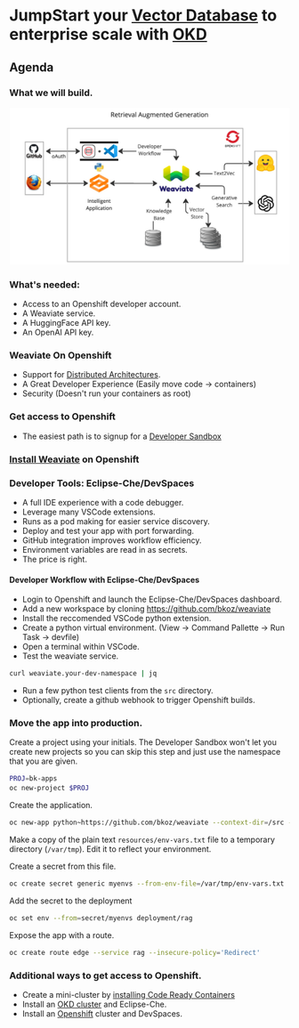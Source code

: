 # JumpStart your [Vector Database](https://weaviate.io/) to enterprise scale with [OKD](httos://okd.io)

## Agenda

### What we will build.
![rag-demo](images/retrieval-augmented-generation.jpg "retrieval augmented generative search")

### What's needed:
- Access to an Openshift developer account.
- A Weaviate service.
- A HuggingFace API key.
- An OpenAI API key.

### Weaviate On Openshift
- Support for [Distributed Architectures](https://weaviate.io/developers/weaviate/concepts/replication-architecture).
- A Great Developer Experience (Easily move code -> containers)
- Security (Doesn't run your containers as root)

### Get access to Openshift
- The easiest path is to signup for a [Developer Sandbox](https://developers.redhat.com/developer-sandbox)

### [Install Weaviate](install-weaviate.md) on Openshift

### Developer Tools: Eclipse-Che/DevSpaces
- A full IDE experience with a code debugger.
- Leverage many VSCode extensions.
- Runs as a pod making for easier service discovery.
- Deploy and test your app with port forwarding.
- GitHub integration improves workflow efficiency.
- Environment variables are read in as secrets.
- The price is right.

#### Developer Workflow with Eclipse-Che/DevSpaces
- Login to Openshift and launch the Eclipse-Che/DevSpaces dashboard.
- Add a new workspace by cloning https://github.com/bkoz/weaviate
- Install the reccomended VSCode python extension.
- Create a python virtual environment. (View -> Command Pallette -> Run Task -> devfile)
- Open a terminal within VSCode.
- Test the weaviate service.
```bash
curl weaviate.your-dev-namespace | jq
```
- Run a few python test clients from the `src` directory.
- Optionally, create a github webhook to trigger Openshift builds.

### Move the app into production.
Create a project using your initials. The Developer Sandbox won't let you create new projects so you can 
skip this step and just use the namespace that you are given.
```bash
PROJ=bk-apps
oc new-project $PROJ
```
Create the application.
```bash
oc new-app python~https://github.com/bkoz/weaviate --context-dir=/src --name=rag
```
Make a copy of the plain text `resources/env-vars.txt` file to a temporary directory (`/var/tmp`). Edit it to reflect your environment.

Create a secret from this file.
```bash
oc create secret generic myenvs --from-env-file=/var/tmp/env-vars.txt
```
Add the secret to the deployment
```bash
oc set env --from=secret/myenvs deployment/rag
```
Expose the app with a route.
```bash
oc create route edge --service rag --insecure-policy='Redirect'
```
### Additional ways to get access to Openshift.
- Create a mini-cluster by [installing Code Ready Containers](https://www.okd.io/crc/)
- Install an [OKD cluster](https://www.okd.io/installation/) and Eclipse-Che.
- Install an [Openshift](https://www.redhat.com/en/technologies/cloud-computing/openshift) cluster and DevSpaces.
